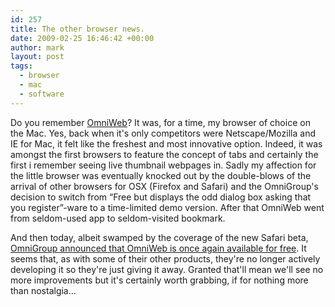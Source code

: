 ```yaml
---
id: 257
title: The other browser news.
date: 2009-02-25 16:46:42 +00:00
author: mark
layout: post
tags:
  - browser
  - mac
  - software
---
```

Do you remember [OmniWeb](http://www.omnigroup.com/applications/omniweb/)? It was, for a time, my browser of choice on the Mac. Yes, back when it's only competitors were Netscape/Mozilla and IE for Mac, it felt like the freshest and most innovative option. Indeed, it was amongst the first browsers to feature the concept of tabs and certainly the first i remember seeing live thumbnail webpages in. Sadly my affection for the little browser was eventually knocked out by the double-blows of the arrival of other browsers for OSX (Firefox and Safari) and the OmniGroup's decision to switch from &#8220;Free but displays the odd dialog box asking that you register&#8221;-ware to a time-limited demo version. After that OmniWeb went from seldom-used app to seldom-visited bookmark.

And then today, albeit swamped by the coverage of the new Safari beta, [OmniGroup announced that OmniWeb is once again available for free](http://blog.omnigroup.com/2009/02/25/omniweb-omnidazzle-omnidisksweeper-and-omniobjectmeter-now-freeware/). It seems that, as with some of their other products, they're no longer actively developing it so they're just giving it away. Granted that'll mean we'll see no more improvements but it's certainly worth grabbing, if for nothing more than nostalgia&#8230;
